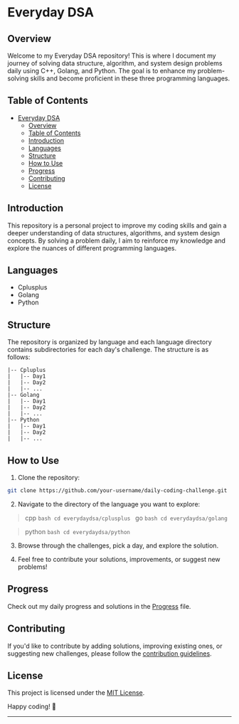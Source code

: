 # Everyday DSA

## Overview

Welcome to my Everyday DSA repository! This is where I document my journey of solving data structure, algorithm, and system design problems daily using C++, Golang, and Python. The goal is to enhance my problem-solving skills and become proficient in these three programming languages.

## Table of Contents

- [Everyday DSA](#everyday-dsa)
  - [Overview](#overview)
  - [Table of Contents](#table-of-contents)
  - [Introduction](#introduction)
  - [Languages](#languages)
  - [Structure](#structure)
  - [How to Use](#how-to-use)
  - [Progress](#progress)
  - [Contributing](#contributing)
  - [License](#license)

## Introduction

This repository is a personal project to improve my coding skills and gain a deeper understanding of data structures, algorithms, and system design concepts. By solving a problem daily, I aim to reinforce my knowledge and explore the nuances of different programming languages.

## Languages

- Cplusplus
- Golang
- Python

## Structure

The repository is organized by language and each language directory contains subdirectories for each day's challenge. The structure is as follows:

```
|-- Cpluplus
|   |-- Day1
|   |-- Day2
|   |-- ...
|-- Golang
|   |-- Day1
|   |-- Day2
|   |-- ...
|-- Python
|   |-- Day1
|   |-- Day2
|   |-- ...
```

## How to Use

1. Clone the repository:

```bash
git clone https://github.com/your-username/daily-coding-challenge.git
```

2. Navigate to the directory of the language you want to explore:

> cpp
    ```bash
    cd everydaydsa/cplusplus
    ```
> go
    ```bash
    cd everydaydsa/golang
    ```

> python
    ```bash
    cd everydaydsa/python
    ```

3. Browse through the challenges, pick a day, and explore the solution.

4. Feel free to contribute your solutions, improvements, or suggest new problems!

## Progress

Check out my daily progress and solutions in the [Progress](Progress.md) file.

## Contributing

If you'd like to contribute by adding solutions, improving existing ones, or suggesting new challenges, please follow the [contribution guidelines](CONTRIBUTING.md).

## License

This project is licensed under the [MIT License](LICENSE).

Happy coding! 🚀

---